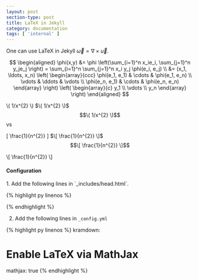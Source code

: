 ```yaml
---
layout: post
section-type: post
title: LaTeX in Jekyll
category: documentation
tags: [ 'internal' ]
---
```

One can use LaTeX in Jekyll $\vec{\omega}=\nabla \times \vec{u}$.

$$
\begin{aligned}
  \phi(x,y) &= \phi \left(\sum_{i=1}^n x_ie_i, \sum_{j=1}^n y_je_j \right)
                 = \sum_{i=1}^n \sum_{j=1}^n x_i y_j \phi(e_i, e_j)  \\
            &= (x_1, \ldots, x_n) \left( \begin{array}{ccc}
              \phi(e_1, e_1) & \cdots & \phi(e_1, e_n) \\
              \vdots & \ddots & \vdots \\
              \phi(e_n, e_1) & \cdots & \phi(e_n, e_n)
              \end{array} \right)
            \left( \begin{array}{c}
              y_1 \\
              \vdots \\
              y_n
            \end{array} \right)
\end{aligned}
$$  

\\( 1/x^{2} \\)
$\( 1/x^{2} \)$
$$\( 1/x^{2} \)$$
vs


\[ \frac{1}{n^{2}} \]
$\[ \frac{1}{n^{2}} \]$
$$\[ \frac{1}{n^{2}} \]$$

\\[ \frac{1}{n^{2}} \\]

<h4>Configuration</h4>
1. Add the following lines in `_includes/head.html`.

{% highlight py linenos %}
  <script type="text/x-mathjax-config">
    MathJax.Hub.Config({
      tex2jax: {
        skipTags: ['script', 'noscript', 'style', 'textarea', 'pre'],
        inlineMath: [['$','$']]
      }
    });
  </script>
  <script src="https://cdnjs.cloudflare.com/ajax/libs/mathjax/2.7.7/MathJax.js?config=TeX-MML-AM_CHTML" type="text/javascript"></script>
{% endhighlight %}

2. Add the following lines in `_config.yml`

{% highlight py linenos %}
kramdown:
  # Enable LaTeX via MathJax
  mathjax: true
{% endhighlight %}